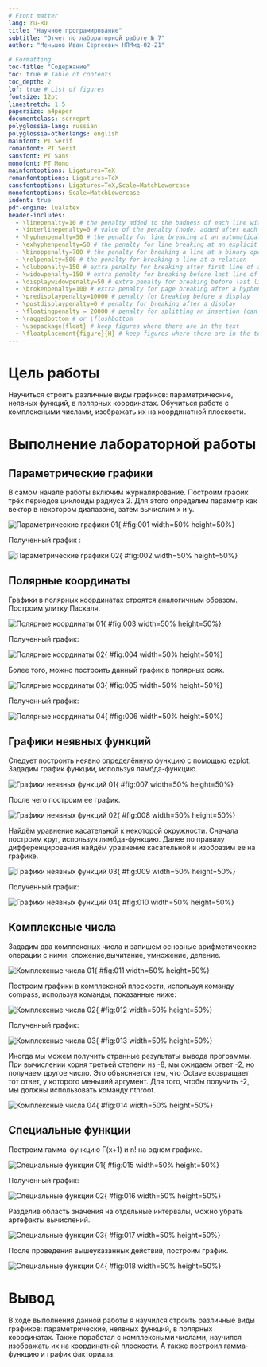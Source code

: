 ```yaml
---
# Front matter
lang: ru-RU
title: "Научное програмирование"
subtitle: "Отчет по лабораторной работе № 7"
author: "Меньшов Иван Сергеевич НПМмд-02-21"

# Formatting
toc-title: "Содержание"
toc: true # Table of contents
toc_depth: 2
lof: true # List of figures
fontsize: 12pt
linestretch: 1.5
papersize: a4paper
documentclass: scrreprt
polyglossia-lang: russian
polyglossia-otherlangs: english
mainfont: PT Serif
romanfont: PT Serif
sansfont: PT Sans
monofont: PT Mono
mainfontoptions: Ligatures=TeX
romanfontoptions: Ligatures=TeX
sansfontoptions: Ligatures=TeX,Scale=MatchLowercase
monofontoptions: Scale=MatchLowercase
indent: true
pdf-engine: lualatex
header-includes:
  - \linepenalty=10 # the penalty added to the badness of each line within a paragraph (no associated penalty node) Increasing the value makes tex try to have fewer lines in the paragraph.
  - \interlinepenalty=0 # value of the penalty (node) added after each line of a paragraph.
  - \hyphenpenalty=50 # the penalty for line breaking at an automatically inserted hyphen
  - \exhyphenpenalty=50 # the penalty for line breaking at an explicit hyphen
  - \binoppenalty=700 # the penalty for breaking a line at a binary operator
  - \relpenalty=500 # the penalty for breaking a line at a relation
  - \clubpenalty=150 # extra penalty for breaking after first line of a paragraph
  - \widowpenalty=150 # extra penalty for breaking before last line of a paragraph
  - \displaywidowpenalty=50 # extra penalty for breaking before last line before a display math
  - \brokenpenalty=100 # extra penalty for page breaking after a hyphenated line
  - \predisplaypenalty=10000 # penalty for breaking before a display
  - \postdisplaypenalty=0 # penalty for breaking after a display
  - \floatingpenalty = 20000 # penalty for splitting an insertion (can only be split footnote in standard LaTeX)
  - \raggedbottom # or \flushbottom
  - \usepackage{float} # keep figures where there are in the text
  - \floatplacement{figure}{H} # keep figures where there are in the text
---
```


# Цель работы

Научиться строить различные виды графиков: параметрические, неявных функций, в полярных координатах. Обучиться работе с комплексными числами, изображать их на координатной плоскости.  

# Выполнение лабораторной работы
## Параметрические графики 

В самом начале работы включим журналирование. Построим график трёх периодов циклоиды радиуса 2. Для этого определим параметр как вектор в некотором диапазоне, затем вычислим x и y.

![Параметрические графики 01](image/01.png){ #fig:001 width=50% height=50%}  
 
Полученный график : 

![Параметрические графики 02](image/02.png){ #fig:002 width=50% height=50%}   

## Полярные координаты 

Графики в полярных координатах строятся аналогичным образом. Построим улитку Паскаля.

![Полярные координаты 01](image/03.PNG){ #fig:003 width=50% height=50%}  

Полученный график:

![Полярные координаты 02](image/04.PNG){ #fig:004 width=50% height=50%}

Более того, можно построить данный график в полярных осях.

![Полярные координаты 03](image/05.PNG){ #fig:005 width=50% height=50%}

Полученный график:

![Полярные координаты 04](image/06.PNG){ #fig:006 width=50% height=50%}

## Графики неявных функций  

Следует построить неявно определённую функцию с помощью ezplot. Зададим график функции, используя лямбда-функцию.  

![Графики неявных функций   01](image/07.PNG){ #fig:007 width=50% height=50%}  

После чего построим ее график.

![Графики неявных функций   02](image/08.PNG){ #fig:008 width=50% height=50%} 

Найдём уравнение касательной к некоторой окружности. Сначала построим круг, используя лямбда-функцию. Далее по правилу дифференцирования найдём уравнение касательной и изобразим  ее на графике. 

![Графики неявных функций   03](image/09.PNG){ #fig:009 width=50% height=50%}
 
Полученный график: 

![Графики неявных функций   04](image/10.PNG){ #fig:010 width=50% height=50%} 

## Комплексные числа

Зададим два комплексных числа и запишем основные арифметические операции с ними: сложение,вычитание,  умножение, деление.  

![Комплексные числа   01](image/11.PNG){ #fig:011 width=50% height=50%} 

Построим графики в комплексной плоскости, используя команду compass, используя команды, показанные ниже: 

![Комплексные числа   02](image/12.PNG){ #fig:012 width=50% height=50%} 

Полученный график:

![Комплексные числа   03](image/13.PNG){ #fig:013 width=50% height=50%} 

Иногда мы можем получить странные результаты вывода программы. При вычислении корня третьей степени из -8, мы ожидаем ответ -2, но получаем другое число. Это объясняется тем, что Octave возвращает тот ответ, у которого меньший аргумент. Для того, чтобы получить -2, мы должны использовать команду nthroot. 

![Комплексные числа   04](image/14.PNG){ #fig:014 width=50% height=50%} 

## Специальные функции  

Построим гамма-функцию Г(х+1) и n! на одном графике.

![Специальные функции   01](image/15.PNG){ #fig:015 width=50% height=50%} 

Полученный график:

![Специальные функции   02](image/16.PNG){ #fig:016 width=50% height=50%}

Разделив область значения на отдельные интервалы, можно убрать артефакты вычислений. 

![Специальные функции   03](image/17.PNG){ #fig:017 width=50% height=50%}

После проведения вышеуказанных действий, построим график.

![Специальные функции   04](image/18.PNG){ #fig:018 width=50% height=50%}

# Вывод  

В ходе выполнения данной работы я научился строить различные виды графиков: параметрические, неявных функций, в полярных координатах. Также поработал с комплексными числами, научился изображать их на координатной плоскости. А также построил гамма-функцию и график факториала. 